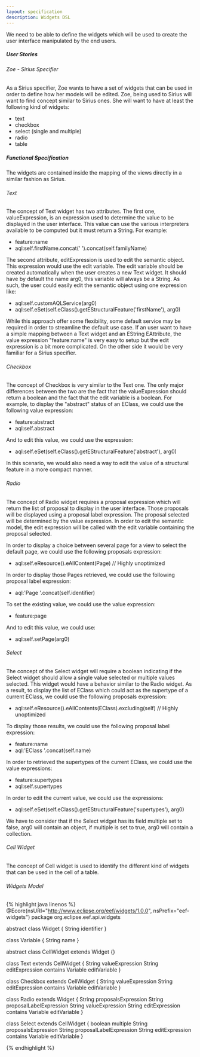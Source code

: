 ```yaml
---
layout: specification
description: Widgets DSL
---
```


We need to be able to define the widgets which will be used to create the user interface manipulated by the end users.

##### User Stories

###### Zoe - Sirius Specifier

As a Sirius specifier, Zoe wants to have a set of widgets that can be used in order to define how her models will be edited. Zoe, being used to Sirius will want to find concept similar to Sirius ones. She will want to have at least the following kind of widgets:

* text
* checkbox
* select (single and multiple)
* radio
* table

##### Functional Specification

The widgets are contained inside the mapping of the views directly in a similar fashion as Sirius.

###### Text

The concept of Text widget has two attributes. The first one, valueExpression, is an expression used to determine the value to be displayed in the user interface. This value can use the various interpreters available to be computed but it must return a String. For example:

* feature:name
* aql:self.firstName.concat(' ').concat(self.familyName)

The second attribute, editExpression is used to edit the semantic object. This expression would use the edit variable. The edit variable should be created automatically when the user creates a new Text widget. It should have by default the name arg0, this variable will always be a String. As such, the user could easily edit the semantic object using one expression like:

* aql:self.customAQLService(arg0)
* aql:self.eSet(self.eClass().getEStructuralFeature('firstName'), arg0)

While this approach offer some flexibility, some default service may be required in order to streamline the default use case. If an user want to have a simple mapping between a Text widget and an EString EAttribute, the value expression "feature:name" is very easy to setup but the edit expression is a bit more complicated. On the other side it would be very familiar for a Sirius specifier.

###### Checkbox

The concept of Checkbox is very similar to the Text one. The only major differences between the two are the fact that the valueExpression should return a boolean and the fact that the edit variable is a boolean. For example, to display the "abstract" status of an EClass, we could use the following value expression:

* feature:abstract
* aql:self.abstract

And to edit this value, we could use the expression:

* aql:self.eSet(self.eClass().getEStructuralFeature('abstract'), arg0)

In this scenario, we would also need a way to edit the value of a structural feature in a more compact manner.

###### Radio

The concept of Radio widget requires a proposal expression which will return the list of proposal to display in the user interface. Those proposals will be displayed using a proposal label expression. The proposal selected will be determined by the value expression. In order to edit the semantic model, the edit expression will be called with the edit variable containing the proposal selected.

In order to display a choice between several page for a view to select the default page, we could use the following proposals expression:

* aql:self.eResource().eAllContent(Page) // Highly unoptimized

In order to display those Pages retrieved, we could use the following proposal label expression:

* aql:'Page '.concat(self.identifier)

To set the existing value, we could use the value expression:

* feature:page

And to edit this value, we could use:

* aql:self.setPage(arg0)

###### Select

The concept of the Select widget will require a boolean indicating if the Select widget should allow a single value selected or multiple values selected. This widget would have a behavior similar to the Radio widget. As a result, to display the list of EClass which could act as the supertype of a current EClass, we could use the following proposals expression:

* aql:self.eResource().eAllContents(EClass).excluding(self) // Highly unoptimized

To display those results, we could use the following proposal label expression:

* feature:name
* aql:'EClass '.concat(self.name)


In order to retrieved the supertypes of the current EClass, we could use the value expressions:

* feature:supertypes
* aql:self.supertypes

In order to edit the current value, we could use the expressions:

* aql:self.eSet(self.eClass().getEStructuralFeature('supertypes'), arg0)

We have to consider that if the Select widget has its field multiple set to false, arg0 will contain an object, if multiple is set to true, arg0 will contain a collection.

###### Cell Widget

The concept of Cell widget is used to identify the different kind of widgets that can be used in the cell of a table.

###### Widgets Model

{% highlight java linenos %}
@Ecore(nsURI="http://www.eclipse.org/eef/widgets/1.0.0", nsPrefix="eef-widgets")
package org.eclipse.eef.api.widgets

abstract class Widget {
  String identifier
}

class Variable {
  String name
}

abstract class CellWidget extends Widget {}

class Text extends CellWidget {
  String valueExpression
  String editExpression
  contains Variable editVariable
}

class Checkbox extends CellWidget {
  String valueExpression
  String editExpression
  contains Variable editVariable
}

class Radio extends Widget {
  String proposalsExpression
  String proposalLabelExpression
  String valueExpression
  String editExpression
  contains Variable editVariable
}

class Select extends CellWidget {
  boolean multiple
  String proposalsExpression
  String proposalLabelExpression
  String editExpression
  contains Variable editVariable
}

{% endhighlight %}
